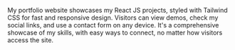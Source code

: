 My portfolio website showcases my React JS projects, styled with Tailwind CSS for fast and responsive design. Visitors can view demos, check my social links, and use a contact form on any device. It's a comprehensive showcase of my skills, with easy ways to connect, no matter how visitors access the site.
